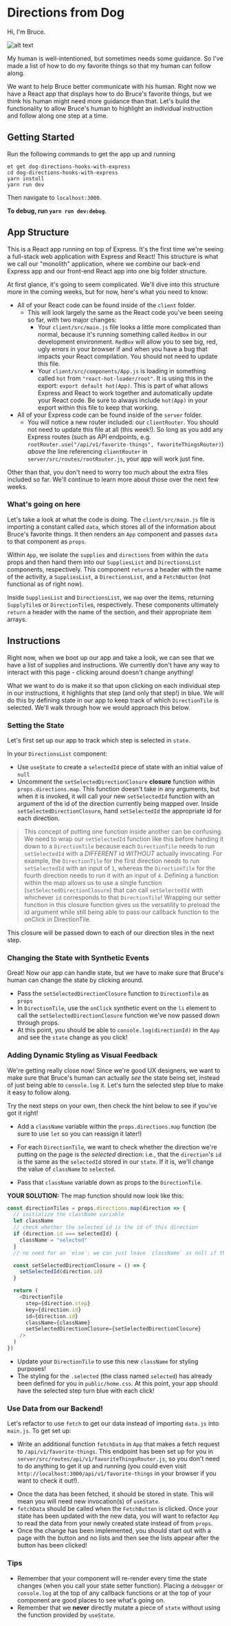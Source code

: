 # Directions from Dog

Hi, I'm Bruce.

![alt text][bruce]

My human is well-intentioned, but sometimes needs some guidance. So I've made a list of how to do my favorite things so that my human can follow along.

We want to help Bruce better communicate with his human. Right now we have a React app that displays how to do Bruce's favorite things, but we think his human might need more guidance than that. Let's build the functionality to allow Bruce's human to highlight an individual instruction and follow along one step at a time.

## Getting Started
Run the following commands to get the app up and running

```no-highlight
et get dog-directions-hooks-with-express
cd dog-directions-hooks-with-express
yarn install
yarn run dev
```

Then navigate to `localhost:3000`.

**To debug, run `yarn run dev:debug`.**

## App Structure

This is a React app running on top of Express. It's the first time we're seeing a full-stack web application with Express and React! This structure is what we call our "monolith" application, where we combine our back-end Express app and our front-end React app into one big folder structure.

At first glance, it's going to seem complicated. We'll dive into this structure more in the coming weeks, but for now, here's what you need to know:

- All of your React code can be found inside of the `client` folder.
  - This will look largely the same as the React code you've been seeing so far, with two major changes:
    - Your `client/src/main.js` file looks a little more complicated than normal, because it's running something called `RedBox` in our development environment. `RedBox` will allow you to see big, red, ugly errors in your browser if and when you have a bug that impacts your React compilation. You should not need to update this file.
    - Your `client/src/components/App.js` is loading in something called `hot` from `"react-hot-loader/root"`. It is using this in the export: `export default hot(App)`. This is part of what allows Express and React to work together and automatically update your React code. Be sure to always include `hot(App)` in your export within this file to keep that working.
- All of your Express code can be found inside of the `server` folder.
  - You will notice a new router included: our `clientRouter`. You should not need to update this file at all (this week!). So long as you add any Express routes (such as API endpoints, e.g. `rootRouter.use("/api/v1/favorite-things", favoriteThingsRouter)`) _above_ the line referencing `clientRouter` in `server/src/routes/rootRouter.js`, your app will work just fine.

Other than that, you don't need to worry too much about the extra files included so far. We'll continue to learn more about those over the next few weeks.

### What's going on here

Let's take a look at what the code is doing. The `client/src/main.js` file is importing a constant called `data`, which stores all of the information about Bruce's favorite things. It then renders an `App` component and passes `data` to that component as `props`.

Within `App`, we isolate the `supplies` and `directions` from within the `data` props and then hand them into our `SuppliesList` and `DirectionsList` components, respectively. This component `return`s a header with the name of the activity, a `SuppliesList`, a `DirectionsList`, and a `FetchButton` (not functional as of right now).

Inside `SuppliesList` and `DirectionsList`, we `map` over the items, returning `SupplyTile`s or `DirectionTile`s, respectively. These components ultimately `return` a header with the name of the section, and their appropriate item arrays.

## Instructions

Right now, when we boot up our app and take a look, we can see that we have a list of supplies and instructions. We currently don't have any way to interact with this page - clicking around doesn't change anything!

What we want to do is make it so that upon clicking on each individual step in our instructions, it highlights that step (and only that step!) in blue. We will do this by defining state in our app to keep track of which `DirectionTile` is selected. We'll walk through how we would approach this below.

### Setting the State

Let's first set up our app to track which step is selected in `state`.

In your `DirectionsList` component:

- Use `useState` to create a `selectedId` piece of state with an initial value of `null`
- Uncomment the `setSelectedDirectionClosure` **closure** function within `props.directions.map`. This function doesn't take in any arguments, but when it is invoked, it will call your new `setSelectedId` function with an argument of the id of the direction currently being mapped over. Inside `setSelectedDirectionClosure`, hand `setSelectedId` the appropriate id for each direction.

>This concept of putting one function inside another can be confusing. We need to wrap our `setSelectedId` function like this before handing it down to a `DirectionTile` because each `DirectionTile` needs to run `setSelectedId` with a *DIFFERENT* id *WITHOUT* actually invocating. For example, the `DirectionTile` for the first direction needs to run `setSelectedId` with an input of `1`, whereas the `DirectionTile` for the fourth direction needs to run it with an input of `4`. Defining a function within the map allows us to use a single function (`setSelectedDirectionClosure`) that can call `setSelectedId` with whichever `id` corresponds to that `DirectionTile`! Wrapping our setter function in this closure function gives us the versatility to preload the id argument while still being able to pass our callback function to the onClick in DirectionTile.

This closure will be passed down to each of our direction tiles in the next step.

### Changing the State with Synthetic Events

Great! Now our app can handle state, but we have to make sure that Bruce's human can change the state by clicking around.

- Pass the `setSelectedDirectionClosure` function to `DirectionTile` as `props`
- In `DirectionTile`, use the `onClick` synthetic event on the `li` element to call the `setSelectedDirectionClosure` function we've now passed down through props.
- At this point, you should be able to `console.log(directionId)` in the `App` and see the `state` change as you click!

### Adding Dynamic Styling as Visual Feedback

We're getting really close now! Since we're good UX designers, we want to make sure that Bruce's human can actually _see_ the state being set, instead of just being able to `console.log` it. Let's turn the selected step blue to make it easy to follow along.

Try the next steps on your own, then check the hint below to see if you've got it right!

- Add a `className` variable within the `props.directions.map` function (be sure to use `let` so you can reassign it later!)

- For each `DirectionTile`, we want to check whether the direction we're putting on the page is the _selected_ direction: i.e., that the `direction`'s `id` is the same as the `selectedId` stored in our `state`. If it is, we'll change the value of `className` to `selected`.

- Pass that `className` variable down as props to the `DirectionTile`.

**YOUR SOLUTION:** The map function should now look like this:

```javascript
const directionTiles = props.directions.map(direction => {
  // initialize the className variable
  let className
  // check whether the selected id is the id of this direction
  if (direction.id === selectedId) {
    className = "selected"
  }
  // no need for an `else`: we can just leave `className` as null if the ids are not equal!

  const setSelectedDirectionClosure = () => {
    setSelectedId(direction.id)
  }

  return (
    <DirectionTile
      step={direction.step}
      key={direction.id}
      id={direction.id}
      className={className}
      setSelectedDirectionClosure={setSelectedDirectionClosure}
    />
  )
})
```

- Update your `DirectionTile` to use this new `className` for styling purposes!
- The styling for the `.selected` (the class named `selected`) has already been defined for you in `public/home.css`. At this point, your app should have the selected step turn blue with each click!

### Use Data from our Backend!

Let's refactor to use `fetch` to get our data instead of importing `data.js` into `main.js`. To get set up:

* Write an additional function `fetchData` in `App` that makes a fetch request to `/api/v1/favorite-things`. This endpoint has been set up for you in `server/src/routes/api/v1/favoriteThingsRouter.js`, so you don't need to do anything to get it up and running (you could even visit `http://localhost:3000/api/v1/favorite-things` in your browser if you want to check it out!).

- Once the data has been fetched, it should be stored in state. This will mean you will need new invocation(s) of `useState`.
- `fetchData` should be called when the `FetchButton` is clicked. Once your state has been updated with the new data, you will want to refactor `App` to read the data from your newly created state instead of from `props`.
- Once the change has been implemented, you should start out with a page with the button and no lists and then see the lists appear after the button has been clicked!

### Tips

- Remember that your component will re-render every time the state changes (when you call your state setter function). Placing a `debugger` or `console.log` at the top of any callback functions or at the top of your component are good places to see what's going on.
- Remember that we **never** directly mutate a piece of `state` without using the function provided by `useState`.

[bruce]: https://s3.amazonaws.com/horizon-production/images/bruce.jpg "dog photo"
